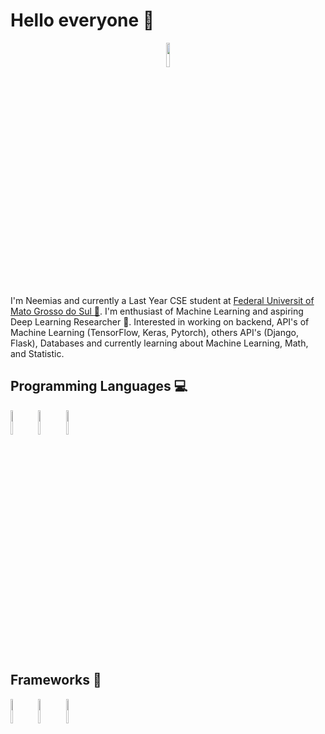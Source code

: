 # Hello everyone 👋


<p align="center"><img src="https://raw.githubusercontent.com/coderjojo/coderjojo/master/img/github.gif" width="10%" height="10%"></p> 

I'm Neemias and currently a Last Year CSE student at [Federal Universit of Mato Grosso do Sul :school:](https://www.ufms.br). I'm enthusiast of Machine Learning and aspiring Deep Learning Researcher :pencil:. Interested in working on backend, API's of Machine Learning (TensorFlow, Keras, Pytorch), others API's (Django, Flask), Databases and currently learning about Machine Learning, Math, and Statistic.


## Programming Languages :computer:

<img src="https://raw.githubusercontent.com/coderjojo/coderjojo/master/img/python.svg" width="8%" height="10%"> <img src="https://raw.githubusercontent.com/coderjojo/coderjojo/master/img/cpp.png" width="8%" height="10%"> <img src="https://raw.githubusercontent.com/coderjojo/coderjojo/master/img/js.png" width="8%" height="10%">


## Frameworks :rocket:

<img src="https://www.gstatic.com/devrel-devsite/prod/vbf66214f2f7feed2e5d8db155bab9ace53c57c494418a1473b23972413e0f3ac/tensorflow/images/lockup.svg" width="8%" height="10%"> <img src="https://keras.io/img/logo.png" width="8%" height="10%"> <img src="https://pytorch.org/assets/images/pytorch-logo.png" width="8%" height="10%">





<!--
**neemiasbsilva/neemiasbsilva** is a ✨ _special_ ✨ repository because its `README.md` (this file) appears on your GitHub profile.

Here are some ideas to get you started:

- 🔭 I’m currently working on ...
- 🌱 I’m currently learning ...
- 👯 I’m looking to collaborate on ...
- 🤔 I’m looking for help with ...
- 💬 Ask me about ...
- 📫 How to reach me: ...
- 😄 Pronouns: ...
- ⚡ Fun fact: ...
-->
